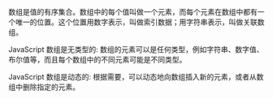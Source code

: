 数组是值的有序集合。数组中的每个值叫做一个元素，而每个元素在数组中都有一个唯一的位置。这个位置用数字表示，叫做索引数据；用字符串表示，叫做关联数组。

JavaScript 数组是无类型的: 数组的元素可以是任何类型，例如字符串、数字值、布尔值等，而且每个数组中的不同元素可能是不同类型。

JavaScript 数组是动态的: 根据需要，可以动态地向数组插入新的元素，或者从数组中删除指定的元素。
